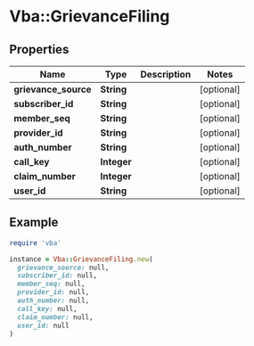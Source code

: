 # Vba::GrievanceFiling

## Properties

| Name | Type | Description | Notes |
| ---- | ---- | ----------- | ----- |
| **grievance_source** | **String** |  | [optional] |
| **subscriber_id** | **String** |  | [optional] |
| **member_seq** | **String** |  | [optional] |
| **provider_id** | **String** |  | [optional] |
| **auth_number** | **String** |  | [optional] |
| **call_key** | **Integer** |  | [optional] |
| **claim_number** | **Integer** |  | [optional] |
| **user_id** | **String** |  | [optional] |

## Example

```ruby
require 'vba'

instance = Vba::GrievanceFiling.new(
  grievance_source: null,
  subscriber_id: null,
  member_seq: null,
  provider_id: null,
  auth_number: null,
  call_key: null,
  claim_number: null,
  user_id: null
)
```

